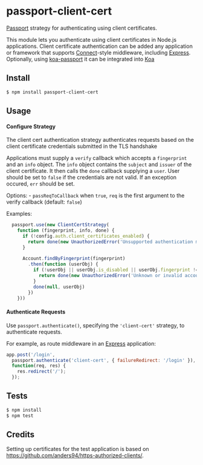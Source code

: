  # passport-client-cert

[Passport](http://passportjs.org/) strategy for authenticating using client
certificates.

This module lets you authenticate using client certificates in Node.js
applications.  Client certificate authentication can be added any application or
framework that supports [Connect](http://www.senchalabs.org/connect/)-style
middleware, including [Express](http://expressjs.com/). Optionally, using
[koa-passport](https://github.com/rkusa/koa-passport) it can be integrated into
[Koa](http://koajs.com/)

## Install

```bash
$ npm install passport-client-cert
```

## Usage

#### Configure Strategy


  The client cert authentication strategy authenticates requests based on the
  client certificate credentials submitted in the TLS handshake
 
  Applications must supply a `verify` callback which accepts a `fingerprint`
  and an `info` object. The `info` object contains the `subject` and `issuer`
  of the client certificate. It then calls the `done` callback supplying a
  `user`.  User should be set to `false` if the credentials are not valid.  If
  an exception occured, `err` should be set.
 
  Options:
    - `passReqToCallback`  when `true`, `req` is the first argument to the
       verify callback (default: `false`)
 
  Examples:
 
```javascript
  passport.use(new ClientCertStrategy(
    function (fingerprint, info, done) {
      if (!config.auth.client_certificates_enabled) {
        return done(new UnauthorizedError('Unsupported authentication method'))
      }
 
      Account.findByFingerprint(fingerprint)
        .then(function (userObj) {
          if (!userObj || userObj.is_disabled || userObj.fingerprint !== fingerprint) {
            return done(new UnauthorizedError('Unknown or invalid account'))
          }
          done(null, userObj)
        })
    }))

```
 
#### Authenticate Requests

Use `passport.authenticate()`, specifying the `'client-cert'` strategy, to
authenticate requests.

For example, as route middleware in an [Express](http://expressjs.com/)
application:

```js
app.post('/login', 
  passport.authenticate('client-cert', { failureRedirect: '/login' }),
  function(req, res) {
    res.redirect('/');
  });
```

## Tests

```bash
$ npm install
$ npm test
```

## Credits
Setting up certificates for the test application is based on
https://github.com/anders94/https-authorized-clients/.

